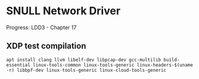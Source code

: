 # SNULL Network Driver

Progress: LDD3 - Chapter 17

## XDP test compilation

`apt install clang llvm libelf-dev libpcap-dev gcc-multilib build-essential linux-tools-common linux-tools-generic linux-headers-$(uname -r) libbpf-dev linux-tools-generic linux-cloud-tools-generic`
